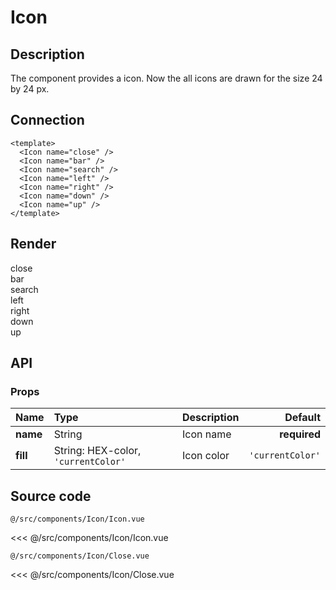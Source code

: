 # Icon

## Description

The component provides a icon. Now the all icons are drawn for the size 24 by 24 px.

## Connection

```vue
<template>
  <Icon name="close" />
  <Icon name="bar" />
  <Icon name="search" />
  <Icon name="left" />
  <Icon name="right" />
  <Icon name="down" />
  <Icon name="up" />
</template>
```

## Render

<div class="docs-icon-test__wrapper"><div class="docs-icon-test"><Icon name="close" /><span class="docs-icon-test__text">close</span></div></div>
<div class="docs-icon-test__wrapper"><div class="docs-icon-test"><Icon name="bar" /><span class="docs-icon-test__text">bar</span></div></div>
<div class="docs-icon-test__wrapper"><div class="docs-icon-test"><Icon name="search" /><span class="docs-icon-test__text">search</span></div></div>
<div class="docs-icon-test__wrapper"><div class="docs-icon-test"><Icon name="left" /><span class="docs-icon-test__text">left</span></div></div>
<div class="docs-icon-test__wrapper"><div class="docs-icon-test"><Icon name="right" /><span class="docs-icon-test__text">right</span></div></div>
<div class="docs-icon-test__wrapper"><div class="docs-icon-test"><Icon name="down" /><span class="docs-icon-test__text">down</span></div></div>
<div class="docs-icon-test__wrapper"><div class="docs-icon-test"><Icon name="up" /><span class="docs-icon-test__text">up</span></div></div>

## API

### Props
| **Name** | **Type** | **Description** | **Default** |
| :------- | :------- | :-------------- | ----------: |
| **name** | String | Icon name | **required** |
| **fill** | String: HEX-color, `'currentColor'` | Icon color | `'currentColor'` |

## Source code

<code class="nowrap">@/src/components/Icon/Icon.vue</code>

<<< @/src/components/Icon/Icon.vue

<code class="nowrap">@/src/components/Icon/Close.vue</code>

<<< @/src/components/Icon/Close.vue
